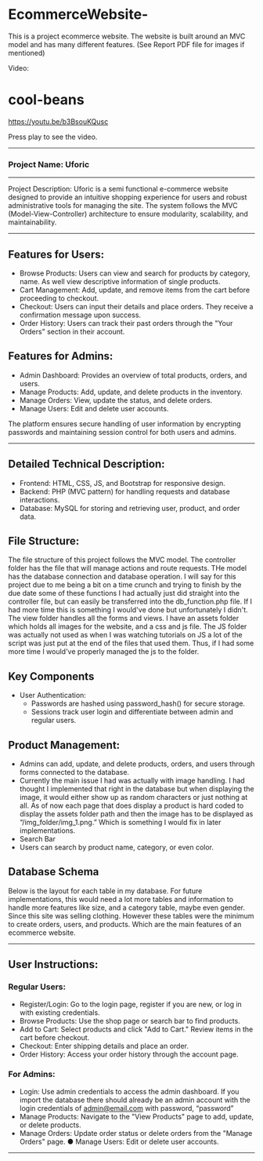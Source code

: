 # EcommerceWebsite-
This is a project ecommerce website. The website is built around an MVC model and has many different features. (See Report PDF file for images if mentioned)

Video:
# cool-beans

https://youtu.be/b3BsouKQusc

Press play to see the video.

---

### Project Name: Uforic

---

Project Description:
Uforic is a semi functional e-commerce website designed to provide an intuitive shopping
experience for users and robust administrative tools for managing the site. The system follows
the MVC (Model-View-Controller) architecture to ensure modularity, scalability, and
maintainability.

---

## Features for Users:
- Browse Products: Users can view and search for products by category, name. As well
view descriptive information of single products.
- Cart Management: Add, update, and remove items from the cart before proceeding to
checkout.
- Checkout: Users can input their details and place orders. They receive a confirmation
message upon success.
- Order History: Users can track their past orders through the "Your Orders" section in
their account.

## Features for Admins:
- Admin Dashboard: Provides an overview of total products, orders, and users.
- Manage Products: Add, update, and delete products in the inventory.
- Manage Orders: View, update the status, and delete orders.
- Manage Users: Edit and delete user accounts.

The platform ensures secure handling of user information by encrypting passwords and
maintaining session control for both users and admins.

---

## Detailed Technical Description:
- Frontend: HTML, CSS, JS, and Bootstrap for responsive design.
- Backend: PHP (MVC pattern) for handling requests and database interactions.
- Database: MySQL for storing and retrieving user, product, and order data.

## File Structure:
The file structure of this project follows the MVC model. The controller folder has the file that will
manage actions and route requests. THe model has the database connection and database
operation. I will say for this project due to me being a bit on a time crunch and trying to finish by
the due date some of these functions I had actually just did straight into the controller file, but
can easily be transferred into the db_function.php file. If I had more time this is something I
would've done but unfortunately I didn't. The view folder handles all the forms and views. I have
an assets folder which holds all images for the website, and a css and js file. The JS folder was
actually not used as when I was watching tutorials on JS a lot of the script was just put at the
end of the files that used them. Thus, if I had some more time I would've properly managed the
js to the folder.

## Key Components
- User Authentication:
  - Passwords are hashed using password_hash() for secure storage.
  - Sessions track user login and differentiate between admin and regular users.
## Product Management:
- Admins can add, update, and delete products, orders, and users through forms connected to the database.
- Currently the main issue I had was actually with image handling. I had thought I
implemented that right in the database but when displaying the image, it would
either show up as random characters or just nothing at all. As of now each page
that does display a product is hard coded to display the assets folder path and
then the image has to be displayed as “/img_folder/img_1.png.” Which is
something I would fix in later implementations.
- Search Bar
- Users can search by product name, category, or even color.

## Database Schema
Below is the layout for each table in my database. For future implementations, this would need a
lot more tables and information to handle more features like size, and a category table, maybe
even gender. Since this site was selling clothing. However these tables were the minimum to
create orders, users, and products. Which are the main features of an ecommerce website.

---

## User Instructions:
### Regular Users:
- Register/Login: Go to the login page, register if you are new, or log in with existing
credentials.
- Browse Products: Use the shop page or search bar to find products.
- Add to Cart: Select products and click "Add to Cart." Review items in the cart before
checkout.
- Checkout: Enter shipping details and place an order.
- Order History: Access your order history through the account page.
### For Admins:
- Login: Use admin credentials to access the admin dashboard. If you import the database
there should already be an admin account with the login credentials of
admin@email.com with password, “password”
- Manage Products: Navigate to the "View Products" page to add, update, or delete
products.
- Manage Orders: Update order status or delete orders from the "Manage Orders" page.
● Manage Users: Edit or delete user accounts.

---
